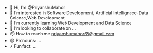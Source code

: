 - 👋 Hi, I’m @PriyanshuMahor
- 👀 I’m interested in Software Development, Artificial Intellignece-Data Science,Web Development 
- 🌱 I’m currently learning Web Development and Data Science
- 💞️ I’m looking to collaborate on ...
- 📫 How to reach me priyanshumahor65@gmail.com
- 😄 Pronouns: ...
- ⚡ Fun fact: ...

<!---
PriyanshuMahor/PriyanshuMahor is a ✨ special ✨ repository because its `README.md` (this file) appears on your GitHub profile.
You can click the Preview link to take a look at your changes.
--->
